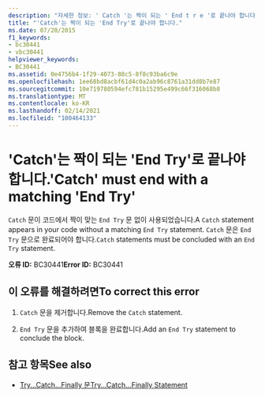 ```yaml
---
description: "자세한 정보: ' Catch '는 짝이 되는 ' End t r e '로 끝나야 합니다."
title: "'Catch'는 짝이 되는 'End Try'로 끝나야 합니다."
ms.date: 07/20/2015
f1_keywords:
- bc30441
- vbc30441
helpviewer_keywords:
- BC30441
ms.assetid: 0e4756b4-1f29-4073-88c5-8f8c93ba6c9e
ms.openlocfilehash: 1ee68bd8acbf61d4c0a2ab96c8761a31dd8b7e87
ms.sourcegitcommit: 10e719780594efc781b15295e499c66f316068b8
ms.translationtype: MT
ms.contentlocale: ko-KR
ms.lasthandoff: 02/14/2021
ms.locfileid: "100464133"
---
```

# <a name="catch-must-end-with-a-matching-end-try"></a><span data-ttu-id="750ac-103">'Catch'는 짝이 되는 'End Try'로 끝나야 합니다.</span><span class="sxs-lookup"><span data-stu-id="750ac-103">'Catch' must end with a matching 'End Try'</span></span>

<span data-ttu-id="750ac-104">`Catch` 문이 코드에서 짝이 맞는 `End Try` 문 없이 사용되었습니다.</span><span class="sxs-lookup"><span data-stu-id="750ac-104">A `Catch` statement appears in your code without a matching `End Try` statement.</span></span> <span data-ttu-id="750ac-105">`Catch` 문은 `End Try` 문으로 완료되어야 합니다.</span><span class="sxs-lookup"><span data-stu-id="750ac-105">`Catch` statements must be concluded with an `End Try` statement.</span></span>  
  
 <span data-ttu-id="750ac-106">**오류 ID:** BC30441</span><span class="sxs-lookup"><span data-stu-id="750ac-106">**Error ID:** BC30441</span></span>  
  
## <a name="to-correct-this-error"></a><span data-ttu-id="750ac-107">이 오류를 해결하려면</span><span class="sxs-lookup"><span data-stu-id="750ac-107">To correct this error</span></span>  
  
1. <span data-ttu-id="750ac-108">`Catch` 문을 제거합니다.</span><span class="sxs-lookup"><span data-stu-id="750ac-108">Remove the `Catch` statement.</span></span>  
  
2. <span data-ttu-id="750ac-109">`End Try` 문을 추가하여 블록을 완료합니다.</span><span class="sxs-lookup"><span data-stu-id="750ac-109">Add an `End Try` statement to conclude the block.</span></span>  
  
## <a name="see-also"></a><span data-ttu-id="750ac-110">참고 항목</span><span class="sxs-lookup"><span data-stu-id="750ac-110">See also</span></span>

- [<span data-ttu-id="750ac-111">Try...Catch...Finally 문</span><span class="sxs-lookup"><span data-stu-id="750ac-111">Try...Catch...Finally Statement</span></span>](../language-reference/statements/try-catch-finally-statement.md)
